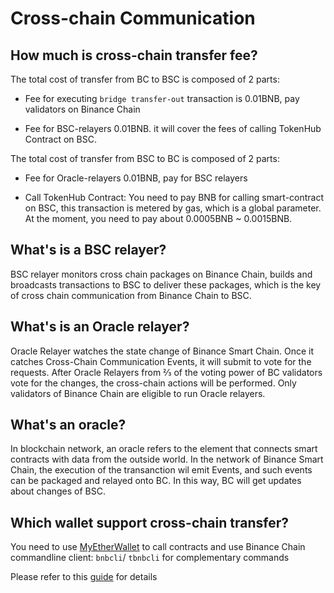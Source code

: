 # Cross-chain Communication

## How much is cross-chain transfer fee?

The total cost of transfer from BC to BSC is composed of 2 parts:

* Fee for executing `bridge transfer-out` transaction is 0.01BNB,  pay validators on Binance Chain

* Fee for BSC-relayers 0.01BNB. it will cover the fees of calling TokenHub Contract on BSC.

The total cost of transfer from BSC to BC is composed of 2 parts:

* Fee for Oracle-relayers 0.01BNB, pay for BSC relayers

* Call TokenHub Contract: You need to pay BNB for calling smart-contract on BSC, this transaction is metered by gas, which is a global parameter. At the moment, you need to pay about 0.0005BNB ~ 0.0015BNB.

## What's is a BSC relayer?

BSC relayer monitors cross chain packages on Binance Chain, builds and broadcasts transactions to BSC to deliver these packages, which is the key of cross chain communication from Binance Chain to BSC.

## What's is an Oracle relayer?

Oracle Relayer watches the state change of Binance Smart Chain. Once it catches Cross-Chain Communication Events, it will submit to vote for the requests. After Oracle Relayers from ⅔ of the voting power of BC validators vote for the changes, the cross-chain actions will be performed. Only validators of Binance Chain are eligible to run Oracle relayers.

## What's an oracle?

In blockchain network, an oracle refers to the element that connects smart contracts with data from the outside world. In the network of Binance Smart Chain, the execution of the transanction wil emit Events, and such events can be packaged and relayed onto BC. In this way, BC will get updates about changes of BSC.

## Which wallet support cross-chain transfer?

You need to use [MyEtherWallet](../../smart-chain/wallet/myetherwallet.md) to call contracts and use Binance Chain commandline client: `bnbcli`/ `tbnbcli` for complementary commands

Please refer to this [guide](../validator/cross-chain-transfer.md) for details